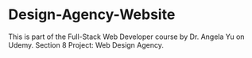 # Design-Agency-Website
This is part of the Full-Stack Web Developer course by Dr. Angela Yu on Udemy. Section 8 Project: Web Design Agency.
